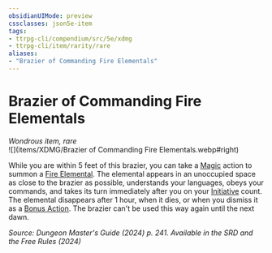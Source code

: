 ```yaml
---
obsidianUIMode: preview
cssclasses: json5e-item
tags:
- ttrpg-cli/compendium/src/5e/xdmg
- ttrpg-cli/item/rarity/rare
aliases: 
- "Brazier of Commanding Fire Elementals"
---
```

# Brazier of Commanding Fire Elementals
*Wondrous item, rare*  
![](items/XDMG/Brazier of Commanding Fire Elementals.webp#right)


While you are within 5 feet of this brazier, you can take a [Magic](/3-Mechanics/CLI/actions.md#Magic) action to summon a [Fire Elemental](/3-Mechanics/CLI/bestiary/elemental/fire-elemental-xmm.md). The elemental appears in an unoccupied space as close to the brazier as possible, understands your languages, obeys your commands, and takes its turn immediately after you on your [Initiative](/3-Mechanics/CLI/variant-rules/initiative-xphb.md) count. The elemental disappears after 1 hour, when it dies, or when you dismiss it as a [Bonus Action](/3-Mechanics/CLI/variant-rules/bonus-action-xphb.md). The brazier can't be used this way again until the next dawn.

*Source: Dungeon Master's Guide (2024) p. 241. Available in the <span title='Systems Reference Document (5.2)'>SRD</span> and the Free Rules (2024)*